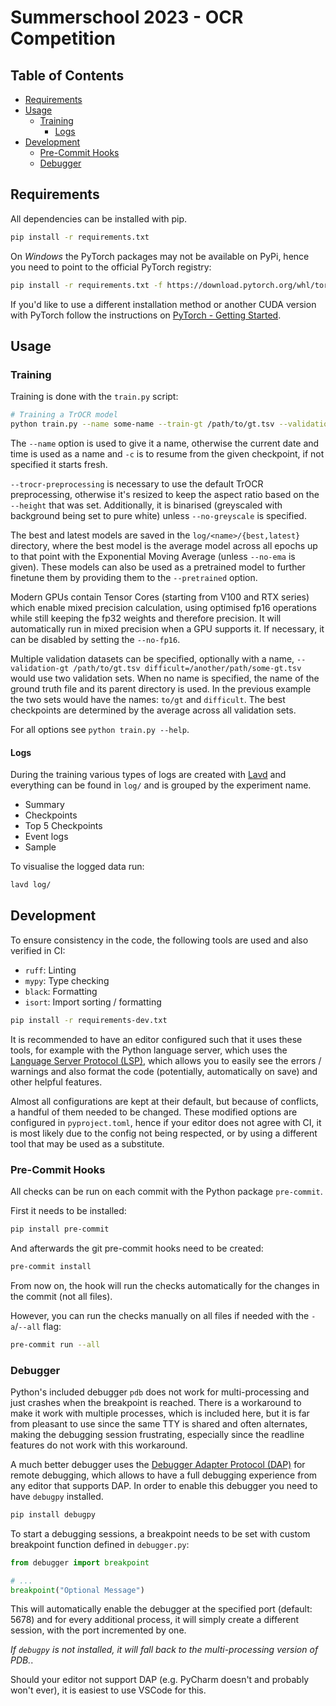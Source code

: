 # Summerschool 2023 - OCR Competition

## Table of Contents

<!-- vim-markdown-toc GitLab -->

* [Requirements](#requirements)
* [Usage](#usage)
  * [Training](#training)
    * [Logs](#logs)
* [Development](#development)
  * [Pre-Commit Hooks](#pre-commit-hooks)
  * [Debugger](#debugger)

<!-- vim-markdown-toc -->

## Requirements

All dependencies can be installed with pip.

```sh
pip install -r requirements.txt
```

On *Windows* the PyTorch packages may not be available on PyPi, hence you need to point to the official PyTorch
registry:

```sh
pip install -r requirements.txt -f https://download.pytorch.org/whl/torch_stable.html
```

If you'd like to use a different installation method or another CUDA version with PyTorch follow the instructions on
[PyTorch - Getting Started][pytorch-started].

## Usage

### Training

Training is done with the `train.py` script:

```sh
# Training a TrOCR model
python train.py --name some-name --train-gt /path/to/gt.tsv --validation-gt /path/to/gt.tsv difficult=/another/path/some-gt.tsv --trocr-preprocessing -k trocr
```

The `--name` option is used to give it a name, otherwise the current date and time is used as a name and `-c` is to
resume from the given checkpoint, if not specified it starts fresh.

`--trocr-preprocessing` is necessary to use the default TrOCR preprocessing, otherwise it's resized to keep the aspect
ratio based on the `--height` that was set. Additionally, it is binarised (greyscaled with background being set to pure
white) unless `--no-greyscale` is specified.

The best and latest models are saved in the `log/<name>/{best,latest}` directory, where the best model is the
average model across all epochs up to that point with the Exponential Moving Average (unless `--no-ema` is given).
These models can also be used as a pretrained model to further finetune them by providing them to the `--pretrained`
option.

Modern GPUs contain Tensor Cores (starting from V100 and RTX series) which enable mixed precision calculation, using
optimised fp16 operations while still keeping the fp32 weights and therefore precision. It will automatically run in
mixed precision when a GPU supports it. If necessary, it can be disabled by setting the `--no-fp16`.

Multiple validation datasets can be specified, optionally with a name,  `--validation-gt /path/to/gt.tsv
difficult=/another/path/some-gt.tsv` would use two validation sets. When no name is specified, the name of the ground
truth file and its parent directory is used. In the previous example the two sets would have the names: `to/gt` and
`difficult`.
The best checkpoints are determined by the average across all validation sets.

For all options see `python train.py --help`.

#### Logs

During the training various types of logs are created with [Lavd][lavd] and everything can be found in `log/` and is
grouped by the experiment name.

- Summary
- Checkpoints
- Top 5 Checkpoints
- Event logs
- Sample

To visualise the logged data run:

```sh
lavd log/
```

## Development

To ensure consistency in the code, the following tools are used and also verified in CI:

- `ruff`: Linting
- `mypy`: Type checking
- `black`: Formatting
- `isort`: Import sorting / formatting


```sh
pip install -r requirements-dev.txt
```

It is recommended to have an editor configured such that it uses these tools, for example with the Python language
server, which uses the [Language Server Protocol (LSP)][lsp], which allows you to easily see the errors / warnings and
also format the code (potentially, automatically on save) and other helpful features.

Almost all configurations are kept at their default, but because of conflicts, a handful of them needed to be changed.
These modified options are configured in `pyproject.toml`, hence if your editor does not agree with CI, it is most likely due
to the config not being respected, or by using a different tool that may be used as a substitute.

### Pre-Commit Hooks

All checks can be run on each commit with the Python package `pre-commit`.

First it needs to be installed:

```sh
pip install pre-commit
```

And afterwards the git pre-commit hooks need to be created:

```sh
pre-commit install
```

From now on, the hook will run the checks automatically for the changes in the commit (not all files).

However, you can run the checks manually on all files if needed with the `-a`/`--all` flag:

```sh
pre-commit run --all
```

### Debugger

Python's included debugger `pdb` does not work for multi-processing and just crashes when the breakpoint is reached.
There is a workaround to make it work with multiple processes, which is included here, but it is far from pleasant to
use since the same TTY is shared and often alternates, making the debugging session frustrating, especially since the
readline features do not work with this workaround.

A much better debugger uses the [Debugger Adapter Protocol (DAP)][dap] for remote debugging, which allows to have a full
debugging experience from any editor that supports DAP. In order to enable this debugger you need to have `debugpy`
installed.

```sh
pip install debugpy
```

To start a debugging sessions, a breakpoint needs to be set with custom breakpoint function defined in `debugger.py`:

```py
from debugger import breakpoint

# ...
breakpoint("Optional Message")
```

This will automatically enable the debugger at the specified port (default: 5678) and for every additional process, it
will simply create a different session, with the port incremented by one.

*If `debugpy` is not installed, it will fall back to the multi-processing version of PDB.*.

Should your editor not support DAP (e.g. PyCharm doesn't and probably won't ever), it is easiest to use VSCode for this.

[dap]: https://microsoft.github.io/debug-adapter-protocol/
[lavd]: https://github.com/jungomi/lavd
[lsp]: https://microsoft.github.io/language-server-protocol/
[pytorch]: https://pytorch.org/
[pytorch-started]: https://pytorch.org/get-started/locally/
[pytorch-jit-load]: https://pytorch.org/docs/stable/generated/torch.jit.load.html
